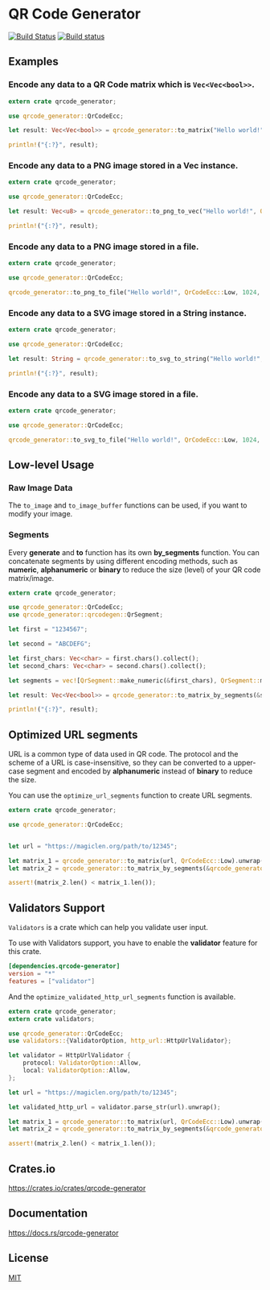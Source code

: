 QR Code Generator
====================

[![Build Status](https://travis-ci.org/magiclen/qrcode-generator.svg?branch=master)](https://travis-ci.org/magiclen/qrcode-generator)
[![Build status](https://ci.appveyor.com/api/projects/status/9blkelin9y7wnw0n/branch/master?svg=true)](https://ci.appveyor.com/project/magiclen/qrcode-generator/branch/master)

## Examples

### Encode any data to a QR Code matrix which is `Vec<Vec<bool>>`.

```rust
extern crate qrcode_generator;

use qrcode_generator::QrCodeEcc;

let result: Vec<Vec<bool>> = qrcode_generator::to_matrix("Hello world!", QrCodeEcc::Low).unwrap();

println!("{:?}", result);
```

### Encode any data to a PNG image stored in a Vec instance.

```rust
extern crate qrcode_generator;

use qrcode_generator::QrCodeEcc;

let result: Vec<u8> = qrcode_generator::to_png_to_vec("Hello world!", QrCodeEcc::Low, 1024).unwrap();

println!("{:?}", result);
```

### Encode any data to a PNG image stored in a file.

```rust
extern crate qrcode_generator;

use qrcode_generator::QrCodeEcc;

qrcode_generator::to_png_to_file("Hello world!", QrCodeEcc::Low, 1024, "path/to/file.png").unwrap();
```

### Encode any data to a SVG image stored in a String instance.

```rust
extern crate qrcode_generator;

use qrcode_generator::QrCodeEcc;

let result: String = qrcode_generator::to_svg_to_string("Hello world!", QrCodeEcc::Low, 1024, None).unwrap();

println!("{:?}", result);
```

### Encode any data to a SVG image stored in a file.

```rust
extern crate qrcode_generator;

use qrcode_generator::QrCodeEcc;

qrcode_generator::to_svg_to_file("Hello world!", QrCodeEcc::Low, 1024, None, "path/to/file.svg").unwrap();
```

## Low-level Usage

### Raw Image Data

The `to_image` and `to_image_buffer` functions can be used, if you want to modify your image.

### Segments

Every **generate** and **to** function has its own **by_segments** function. You can concatenate segments by using different encoding methods, such as **numeric**, **alphanumeric** or **binary** to reduce the size (level) of your QR code matrix/image.

```rust
extern crate qrcode_generator;

use qrcode_generator::QrCodeEcc;
use qrcode_generator::qrcodegen::QrSegment;

let first = "1234567";

let second = "ABCDEFG";

let first_chars: Vec<char> = first.chars().collect();
let second_chars: Vec<char> = second.chars().collect();

let segments = vec![QrSegment::make_numeric(&first_chars), QrSegment::make_alphanumeric(&second_chars)];

let result: Vec<Vec<bool>> = qrcode_generator::to_matrix_by_segments(&segments, QrCodeEcc::Low).unwrap();

println!("{:?}", result);
```

## Optimized URL segments

URL is a common type of data used in QR code. The protocol and the scheme of a URL is case-insensitive, so they can be converted to a upper-case segment and encoded by **alphanumeric** instead of **binary** to reduce the size.

You can use the `optimize_url_segments` function to create URL segments.

```rust
extern crate qrcode_generator;

use qrcode_generator::QrCodeEcc;


let url = "https://magiclen.org/path/to/12345";

let matrix_1 = qrcode_generator::to_matrix(url, QrCodeEcc::Low).unwrap();
let matrix_2 = qrcode_generator::to_matrix_by_segments(&qrcode_generator::optimize_url_segments(url), QrCodeEcc::Low).unwrap();

assert!(matrix_2.len() < matrix_1.len());
```

## Validators Support

`Validators` is a crate which can help you validate user input.

To use with Validators support, you have to enable the **validator** feature for this crate.

```toml
[dependencies.qrcode-generator]
version = "*"
features = ["validator"]
```

And the `optimize_validated_http_url_segments` function is available.

```rust
extern crate qrcode_generator;
extern crate validators;

use qrcode_generator::QrCodeEcc;
use validators::{ValidatorOption, http_url::HttpUrlValidator};

let validator = HttpUrlValidator {
    protocol: ValidatorOption::Allow,
    local: ValidatorOption::Allow,
};

let url = "https://magiclen.org/path/to/12345";

let validated_http_url = validator.parse_str(url).unwrap();

let matrix_1 = qrcode_generator::to_matrix(url, QrCodeEcc::Low).unwrap();
let matrix_2 = qrcode_generator::to_matrix_by_segments(&qrcode_generator::optimize_validated_http_url_segments(&validated_http_url), QrCodeEcc::Low).unwrap();

assert!(matrix_2.len() < matrix_1.len());
```

## Crates.io

https://crates.io/crates/qrcode-generator

## Documentation

https://docs.rs/qrcode-generator

## License

[MIT](LICENSE)
